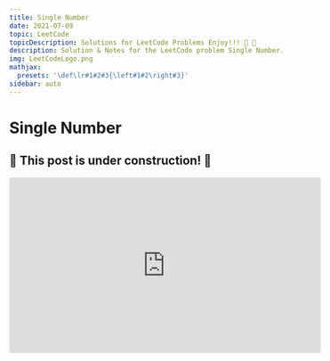 ```yaml
---
title: Single Number
date: 2021-07-09
topic: LeetCode
topicDescription: Solutions for LeetCode Problems Enjoy!!! 🍌 🐒
description: Solution & Notes for the LeetCode problem Single Number.
img: LeetCodeLogo.png
mathjax:
  presets: '\def\lr#1#2#3{\left#1#2\right#3}'
sidebar: auto
---
```


# Single Number

## 🚧 This post is under construction! 🚧

<iframe width="560" height="315" src="https://www.youtube-nocookie.com/embed/K6TuMWpnmqQ" title="YouTube video player" frameborder="0" allow="accelerometer; autoplay; clipboard-write; encrypted-media; gyroscope; picture-in-picture" allowfullscreen></iframe>